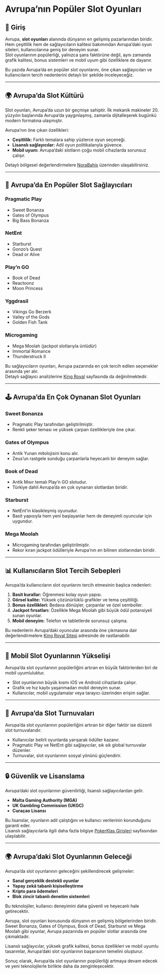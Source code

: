 # Avrupa’nın Popüler Slot Oyunları

## 📖 Giriş
Avrupa, **slot oyunları** alanında dünyanın en gelişmiş pazarlarından biridir.  
Hem çeşitlilik hem de sağlayıcıların kalitesi bakımından Avrupa’daki oyun siteleri, kullanıcılarına geniş bir deneyim sunar.  
Slot oyunlarının popülerliği, yalnızca şans faktörüne değil, aynı zamanda grafik kalitesi, bonus sistemleri ve mobil uyum gibi özelliklere de dayanır.  

Bu yazıda Avrupa’da en popüler slot oyunlarını, öne çıkan sağlayıcıları ve kullanıcıların tercih nedenlerini detaylı bir şekilde inceleyeceğiz.  

---

## 🌍 Avrupa’da Slot Kültürü
Slot oyunları, Avrupa’da uzun bir geçmişe sahiptir. İlk mekanik makineler 20. yüzyılın başlarında Avrupa’da yaygınlaşmış, zamanla dijitalleşerek bugünkü modern formatına ulaşmıştır.  

Avrupa’nın öne çıkan özellikleri:  
- **Çeşitlilik:** Farklı temalara sahip yüzlerce oyun seçeneği.  
- **Lisanslı sağlayıcılar:** Adil oyun politikalarıyla güvence.  
- **Mobil uyum:** Avrupa’daki slotların çoğu mobil cihazlarda sorunsuz çalışır.  

Detaylı bölgesel değerlendirmelere [NoraBahis](https://www.norabahisu.com) üzerinden ulaşabilirsiniz.  

---

## 🎯 Avrupa’da En Popüler Slot Sağlayıcıları

### Pragmatic Play
- Sweet Bonanza  
- Gates of Olympus  
- Big Bass Bonanza  

### NetEnt
- Starburst  
- Gonzo’s Quest  
- Dead or Alive  

### Play’n GO
- Book of Dead  
- Reactoonz  
- Moon Princess  

### Yggdrasil
- Vikings Go Berzerk  
- Valley of the Gods  
- Golden Fish Tank  

### Microgaming
- Mega Moolah (jackpot slotlarıyla ünlüdür)  
- Immortal Romance  
- Thunderstruck II  

Bu sağlayıcıların oyunları, Avrupa pazarında en çok tercih edilen seçenekler arasında yer alır.  
Detaylı sağlayıcı analizlerine [King Royal](https://nadormarketing.com) sayfasında da değinilmektedir.  

---

## 🕹️ Avrupa’da En Çok Oynanan Slot Oyunları

### Sweet Bonanza
- Pragmatic Play tarafından geliştirilmiştir.  
- Renkli şeker teması ve yüksek çarpan özellikleriyle öne çıkar.  

### Gates of Olympus
- Antik Yunan mitolojisini konu alır.  
- Zeus’un rastgele sunduğu çarpanlarla heyecanlı bir deneyim sağlar.  

### Book of Dead
- Antik Mısır temalı Play’n GO slotudur.  
- Türkiye dahil Avrupa’da en çok oynanan slotlardan biridir.  

### Starburst
- NetEnt’in klasikleşmiş oyunudur.  
- Basit yapısıyla hem yeni başlayanlar hem de deneyimli oyuncular için uygundur.  

### Mega Moolah
- Microgaming tarafından geliştirilmiştir.  
- Rekor kıran jackpot ödülleriyle Avrupa’nın en bilinen slotlarından biridir.  

---

## 📊 Kullanıcıların Slot Tercih Sebepleri
Avrupa’da kullanıcıların slot oyunlarını tercih etmesinin başlıca nedenleri:  

1. **Basit kurallar:** Öğrenmesi kolay oyun yapısı.  
2. **Görsel kalite:** Yüksek çözünürlüklü grafikler ve tema çeşitliliği.  
3. **Bonus özellikleri:** Bedava dönüşler, çarpanlar ve özel semboller.  
4. **Jackpot fırsatları:** Özellikle Mega Moolah gibi büyük ödül potansiyeli sunan oyunlar.  
5. **Mobil deneyim:** Telefon ve tabletlerde sorunsuz çalışma.  

Bu nedenlerin Avrupa’daki oyuncular arasında öne çıkmasına dair değerlendirmelere [King Royal Sitesi](https://kingroyalo.com) adresinde de rastlanabilir.  

---

## 📱 Mobil Slot Oyunlarının Yükselişi
Avrupa’da slot oyunlarının popülerliğini artıran en büyük faktörlerden biri de mobil uyumluluktur.  
- Slot oyunlarının büyük kısmı iOS ve Android cihazlarda çalışır.  
- Grafik ve hız kaybı yaşanmadan mobil deneyim sunar.  
- Kullanıcılar, mobil uygulamalar veya tarayıcı üzerinden erişim sağlar.  

---

## 🎰 Avrupa’da Slot Turnuvaları
Avrupa’da slot oyunlarının popülerliğini artıran bir diğer faktör ise düzenli slot turnuvalarıdır.  
- Kullanıcılar belirli oyunlarda yarışarak ödüller kazanır.  
- Pragmatic Play ve NetEnt gibi sağlayıcılar, sık sık global turnuvalar düzenler.  
- Turnuvalar, slot oyunlarının sosyal yönünü güçlendirir.  

---

## 🔒 Güvenlik ve Lisanslama
Avrupa’daki slot oyunlarının güvenilirliği, lisanslı sağlayıcılardan gelir.  
- **Malta Gaming Authority (MGA)**  
- **UK Gambling Commission (UKGC)**  
- **Curaçao Lisansı**  

Bu lisanslar, oyunların adil çalıştığını ve kullanıcı verilerinin korunduğunu garanti eder.  
Lisanslı sağlayıcılarla ilgili daha fazla bilgiye [PokerKlas Girişleri](https://www.pokerklasgirisleri.com) sayfasından ulaşılabilir.  

---

## 🌍 Avrupa’daki Slot Oyunlarının Geleceği
Avrupa’da slot oyunlarının geleceğini şekillendirecek gelişmeler:  
- **Sanal gerçeklik destekli oyunlar**  
- **Yapay zekâ tabanlı kişiselleştirme**  
- **Kripto para ödemeleri**  
- **Blok zincir tabanlı denetim sistemleri**  

Bu teknolojiler, kullanıcı deneyimini daha güvenli ve heyecanlı hale getirecektir.  


Avrupa, slot oyunları konusunda dünyanın en gelişmiş bölgelerinden biridir.  
Sweet Bonanza, Gates of Olympus, Book of Dead, Starburst ve Mega Moolah gibi oyunlar, Avrupa pazarında en popüler slotlar arasında öne çıkmaktadır.  

Lisanslı sağlayıcılar, yüksek grafik kalitesi, bonus özellikleri ve mobil uyumlu tasarımlar, Avrupa’daki slot oyunlarının başarısının temelini oluşturur.  

Sonuç olarak, Avrupa’da slot oyunlarının popülerliği artmaya devam edecek ve yeni teknolojilerle birlikte daha da zenginleşecektir.  
